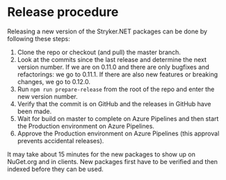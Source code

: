 # Release procedure
Releasing a new version of the Stryker.NET packages can be done by following these steps:
1. Clone the repo or checkout (and pull) the master branch.
2. Look at the commits since the last release and determine the next version number. If we are on 0.11.0 and there are only bugfixes and refactorings: we go to 0.11.1. If there are also new features or breaking changes, we go to 0.12.0.
3. Run `npm run prepare-release` from the root of the repo and enter the new version number.
4. Verify that the commit is on GitHub and the releases in GitHub have been made.
5. Wait for build on master to complete on Azure Pipelines and then start the Production environment on Azure Pipelines.
6. Approve the Production environment on Azure Pipelines (this approval prevents accidental releases).

It may take about 15 minutes for the new packages to show up on NuGet.org and in clients. New packages first have to be verified and then indexed before they can be used.
